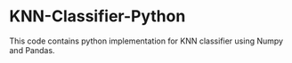 # KNN-Classifier-Python
This code contains python implementation for KNN classifier using Numpy and Pandas.
